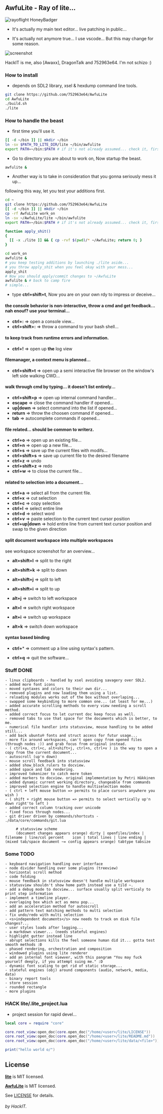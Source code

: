 ## AwfuLite - Ray of lite...

![rayoflight HoneyBadger](./BLIPPYPIXEL-RAYS_OF_LIGHT.PNG)

- It's actually my main text editor... live patching in public...

- It's actually not anymore true... I use vscode... But this may change for some reason.

![screenshot](https://raw.githubusercontent.com/752963e64/AwfuLite/master/modern-screenshoot.png)

HackIT is me, also [Awaxx], DragonTalk and 752963e64. I'm not schizo :)

### How to install

- depends on SDL2 library, xsel & hexdump command line tools.

```bash
git clone https://github.com/752963e64/AwfuLite
cd AwfuLite
./build.sh
./lite
```

### How to handle the beast

- first time you'll use it.
```sh
[[ -d ~/bin ]] || mkdir ~/bin
ln -sv $PATH_TO_LITE_DIR/lite ~/bin/awfulite
export PATH=~/bin:$PATH # if it's not already assumed... check it, first...
```

- Go to directory you are about to work on, Now startup the beast.

```sh
awfulite &
```

- Another way is to take in consideration that you gonna seriously mess it up...

following this way, let you test your additions first.
```sh
cd ~
git clone https://github.com/752963e64/AwfuLite
[[ -d ~/bin ]] || mkdir ~/bin
cp -rf AwfuLite work_on
ln -sv ~/AwfuLite/lite ~/bin/awfulite
export PATH=~/bin:$PATH # if it's not already assumed... check it, first...

function apply_shit()
{
  [[ -x ./lite ]] && { cp -rvf $(pwd)/* ~/AwfuLite; return 0; }
}

cd work_on
awfulite &
# you keep testing additions by launching ./lite aside...
# you throw apply_shit when you feel okay with your mess...
apply_shit
# Now you should apply/commit changes to ~/AwfuLite
awfulite & # back to camp fire 
# simple...
```

- type **ctrl+shift+t**, Now you are on your own rdy to impress or deceive...

#### the console behavior is non-interactive, throw a cmd and get feedback... nah enouf? use your terminal...
- **ctrl+:** => open a console view...
- **ctrl+shift+:** => throw a command to your bash shell...

#### to keep track from runtime errors and information.
- **ctrl+!** => open up **the** log view

#### filemanager, a context menu is planned...
- **ctrl+shift+t** => open up a semi interactive file browser on the window's left side walking CWD...

#### walk through cmd by typing... it doesn't list entirely...
- **ctrl+shift+p** => open up internal command handler...
- **escape** => close the command handler if opened...
- **up|down** => select command into the list if opened...
- **return** => throw the choosen command if opened...
- **tab** => autocomplete commands if opened...

#### file related... should be common to writerz.
- **ctrl+o** => open up an existing file...
- **ctrl+n** => open up a new file...
- **ctrl+s** => save up the current files with modifs...
- **ctrl+shift+s** => save up current file to the desired filename
- **ctrl+z** => undo
- **ctrl+shift+z** => redo
- **ctrl+w** => to close the current file...

#### related to selection into a document...
- **ctrl+a** => select all from the current file.
- **ctrl+x** => cut selection
- **ctrl+c** => copy selection
- **ctrl+l** => select entire line
- **ctrl+d** => select word
- **ctrl+v** => paste selection to the current text cursor position
- **ctrl+up|down** => hold entire line from current text cursor position and swap to the given direction

#### split document workspace into multiple workspaces

see workspace screenshot for an overview...

- **alt+shift+l** => split to the right 
- **alt+shift+k** => split to down
- **alt+shift+j** => split to left
- **alt+shift+i** => split to up

- **alt+j** => switch to left workspace
- **alt+l** => switch right workspace
- **alt+i** => switch up workspace
- **alt+k** => switch down workspace


#### syntax based binding
- **ctrl+*** => comment up a line using syntax's pattern.

- **ctrl+q** => quit the software...



### Stuff DONE

```
- linux clipboards - handled by xsel avoiding savagery over SDL2.
- added more font icons
- moved syntaxes and colors to their own dir...
- removed plugins and now loading them using a list.
- reloading modules works out of the box without overlaping...
- swapped some keybinding to more common one... (at least for me...)
- added accurate scrolling methods to every view needing a scroll method.
- added correct focus to let current doc keep focus as well.
- removed tabs to use that space for the documents which is better, to me.
- numerical file handler into statusview, mouse handling to be added still...
- add back ubuntu® fonts and struct access for futur usage...
- more fix around workspaces, can't open copy from opened files (through nodes :)) and grab focus from original instead.
- ( ctrl+a, ctrl+c, alt+shift+j, ctrl+n, ctrl+v ) is the way to open a copy from the current document...
- autoscroll (up'n down)
- mouse scroll feedback into statusview
- added show_block_rulers to docview.
- added space and tab rendering.
- improved tokenizer to catch more token
- added markers to docview. original implementation by Petri Häkkinen
- added dynamic current working directory, changeable from commands
- improved selection engine to handle multiselection modes
- ( ctrl + left mouse button => permits to place cursors anywhere you wish )
- ( shift + right mouse button => permits to select vertically up'n down right'to left )
- added correct column tracking over unicode
- fixed focus through nodes...
- git driver driven by commands/shortcuts - ./data/core/commands/git.lua
     
     # statusview scheme
     (document changes appears orange) dirty | openfiles/index | filename | line/col percent    icon | total lines | line ending | (mixed tab/space document ~= config appears orange) tabtype tabsize
```

### Some TODO

```
- keyboard navigation handling over interface
- node divider handling over some plugins (treeview)
- horizontal scroll method
- code folding
- mouse feedback in statusview doesn't handle multiple workspace
- statusview shouldn't show home path instead use a tild ~.
- add a debug mode to docview... surface usually split verticaly to print step information
- implement a timeline player.
- overlaping box which act as menu pop...
- add an acceleration method for autoscroll
- add pattern text matching methods to multi selection
- fix undo/redo with multi selection
- <s>independent documents</s> now needs to track on disk file changes?...
- user styles loads after logging...
- a markdown viewer... (needs stateful engines)
- highlight gutter instead line
- abrupt selections kills the feel someone human did it... gotta test smooth methods :Ð
- phased rendering, orchestration and composition
- windowed plugins using lite renderer
- add an internal font viewver, with this pangram "You may fuck yourself deeply, if you attempt suing me." :D
- dynamic font scaling to get rid of static storage...
- stateful engines (obj) around components (audio, network, media, data)
- binary report tools
- store session
- rounded rectangle
- more plugins
```

### HACK lite/.lite_project.lua

- project session for rapid devel...

```lua
local core = require "core"

core.root_view:open_doc(core.open_doc("/home/<user>/lite/LICENSE"))
core.root_view:open_doc(core.open_doc("/home/<user>/lite/README.md"))
core.root_view:open_doc(core.open_doc("/home/<user>/lite/data/<file>"))

print("hello world o/")
```

## License

**[lite](https://github.com/rxi/lite)** is MIT licensed.

**[AwfuLite](https://github.com/752963e64/AwfuLite)** is MIT licensed.

See [LICENSE](LICENSE) for details.

###### by HackIT.


